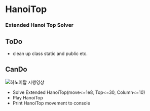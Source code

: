 
# HanoiTop
### Extended Hanoi Top Solver

## ToDo
- clean up class static and public etc.

## CanDo
![하노이탑 시행영상](https://user-images.githubusercontent.com/51878645/130183271-bc2a700c-b686-405d-8ac1-a87b8f109ecc.gif)
- Solve Extended HanoiTop(move<=1e8, Top<=30, Column<=10)
- Play HanoiTop
- Print HanoiTop movement to console
